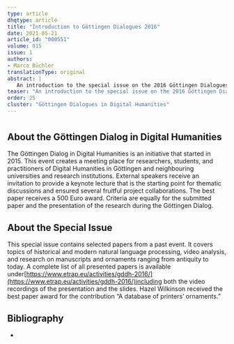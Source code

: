 ```yaml
---
type: article
dhqtype: article
title: "Introduction to Göttingen Dialogues 2016"
date: 2021-05-21
article_id: "000551"
volume: 015
issue: 1
authors:
- Marco Büchler
translationType: original
abstract: |
   An introduction to the special issue on the 2016 Göttingen Dialogues
teaser: "An introduction to the special issue on the 2016 Göttingen Dialogues"
order: 25
cluster: "Göttingen Dialogues in Digital Humanities"
---
```


# 



## About the Göttingen Dialog in Digital Humanities

The Göttingen Dialog in Digital Humanities is an initiative that started in 2015. This event creates a meeting place for researchers, students, and practitioners of Digital Humanities in Göttingen and neighbouring universities and research institutions. External speakers receive an invitation to provide a keynote lecture that is the starting point for thematic discussions and ensured several fruitful project collaborations. The best paper receives a 500 Euro award. Criteria are equally for the submitted paper and the presentation of the research during the Göttingen Dialog.




## About the Special Issue

This special issue contains selected papers from a past event. It covers topics of historical and modern natural language processing, video analysis, and research on manuscripts and ornaments ranging from antiquity to today. A complete list of all presented papers is available under[https://www.etrap.eu/activities/gddh-2016/](https://www.etrap.eu/activities/gddh-2016/)including both the video recordings of the presentation and the slides. Hazel Wilkinson received the best paper award for the contribution “A database of printers’ ornaments.” 

## Bibliography

<ul>
<li id="">
</li>

</ul>
